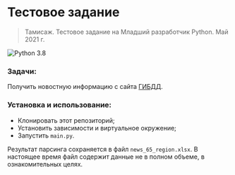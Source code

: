 # Тестовое задание 
> Тамисаж. Тестовое задание на Младший разработчик Python. Май 2021 г.

![Python 3.8](https://img.shields.io/badge/python-v3.8-blue)

### Задачи:
Получить новостную информацию с сайта [ГИБДД](https://xn--90adear.xn--p1ai/r/65/).

### Установка и использование:
- Клонировать этот репозиторий;
- Установить зависимости и виртуальное окружение;
- Запустить `main.py`.

Результат парсинга сохраняется в файл `news_65_region.xlsx`. В настоящее время файл содержит данные не в полном объеме, в ознакомительных целях.
